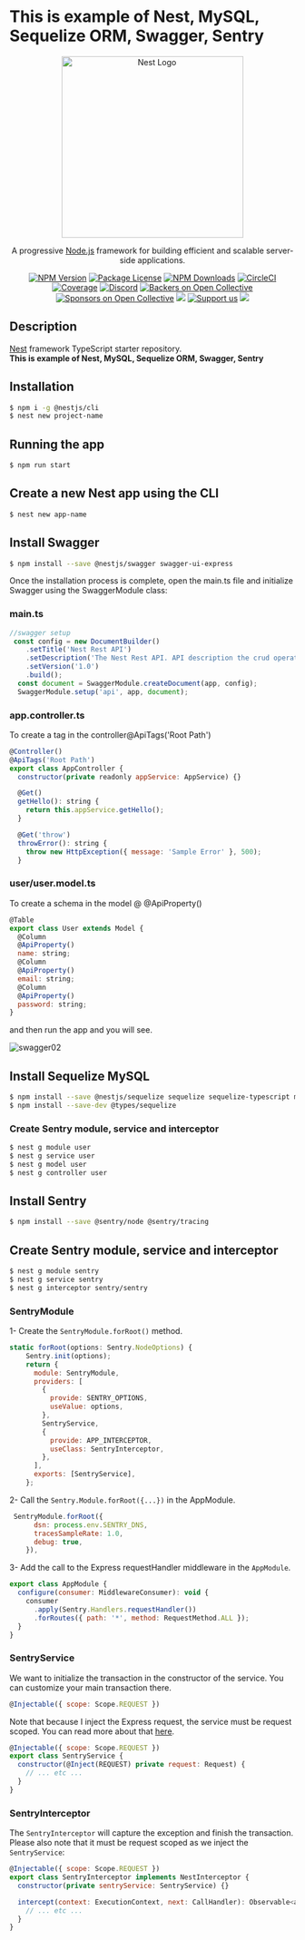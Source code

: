 # This is example of Nest, MySQL, Sequelize ORM, Swagger, Sentry
<p align="center">
  <a href="http://nestjs.com/" target="blank"><img src="https://nestjs.com/img/logo_text.svg" width="320" alt="Nest Logo" /></a>
</p>

[circleci-image]: https://img.shields.io/circleci/build/github/nestjs/nest/master?token=abc123def456
[circleci-url]: https://circleci.com/gh/nestjs/nest

  <p align="center">A progressive <a href="http://nodejs.org" target="_blank">Node.js</a> framework for building efficient and scalable server-side applications.</p>
    <p align="center">
<a href="https://www.npmjs.com/~nestjscore" target="_blank"><img src="https://img.shields.io/npm/v/@nestjs/core.svg" alt="NPM Version" /></a>
<a href="https://www.npmjs.com/~nestjscore" target="_blank"><img src="https://img.shields.io/npm/l/@nestjs/core.svg" alt="Package License" /></a>
<a href="https://www.npmjs.com/~nestjscore" target="_blank"><img src="https://img.shields.io/npm/dm/@nestjs/common.svg" alt="NPM Downloads" /></a>
<a href="https://circleci.com/gh/nestjs/nest" target="_blank"><img src="https://img.shields.io/circleci/build/github/nestjs/nest/master" alt="CircleCI" /></a>
<a href="https://coveralls.io/github/nestjs/nest?branch=master" target="_blank"><img src="https://coveralls.io/repos/github/nestjs/nest/badge.svg?branch=master#9" alt="Coverage" /></a>
<a href="https://discord.gg/G7Qnnhy" target="_blank"><img src="https://img.shields.io/badge/discord-online-brightgreen.svg" alt="Discord"/></a>
<a href="https://opencollective.com/nest#backer" target="_blank"><img src="https://opencollective.com/nest/backers/badge.svg" alt="Backers on Open Collective" /></a>
<a href="https://opencollective.com/nest#sponsor" target="_blank"><img src="https://opencollective.com/nest/sponsors/badge.svg" alt="Sponsors on Open Collective" /></a>
  <a href="https://paypal.me/kamilmysliwiec" target="_blank"><img src="https://img.shields.io/badge/Donate-PayPal-ff3f59.svg"/></a>
    <a href="https://opencollective.com/nest#sponsor"  target="_blank"><img src="https://img.shields.io/badge/Support%20us-Open%20Collective-41B883.svg" alt="Support us"></a>
  <a href="https://twitter.com/nestframework" target="_blank"><img src="https://img.shields.io/twitter/follow/nestframework.svg?style=social&label=Follow"></a>
</p>
  <!--[![Backers on Open Collective](https://opencollective.com/nest/backers/badge.svg)](https://opencollective.com/nest#backer)
  [![Sponsors on Open Collective](https://opencollective.com/nest/sponsors/badge.svg)](https://opencollective.com/nest#sponsor)-->

## Description

[Nest](https://github.com/nestjs/nest) framework TypeScript starter repository.
</br>**This is example of Nest, MySQL, Sequelize ORM, Swagger, Sentry**  

## Installation

```bash
$ npm i -g @nestjs/cli
$ nest new project-name

```

## Running the app

```bash
$ npm run start
```

## Create a new Nest app using the CLI

```bash
$ nest new app-name
```

## Install Swagger

```bash
$ npm install --save @nestjs/swagger swagger-ui-express
```
Once the installation process is complete, open the main.ts file and initialize Swagger using the SwaggerModule class:

### main.ts
```javascript
//swagger setup
 const config = new DocumentBuilder()
    .setTitle('Nest Rest API')
    .setDescription('The Nest Rest API. API description the crud operation for user models' )
    .setVersion('1.0')
    .build();
  const document = SwaggerModule.createDocument(app, config);
  SwaggerModule.setup('api', app, document);
```


### app.controller.ts
To create a tag in the controller@ApiTags('Root Path')

```javascript
@Controller()
@ApiTags('Root Path')
export class AppController {
  constructor(private readonly appService: AppService) {}

  @Get()
  getHello(): string {
    return this.appService.getHello();
  }

  @Get('throw')
  throwError(): string {
    throw new HttpException({ message: 'Sample Error' }, 500);
  }
```

### user/user.model.ts
To create a schema in the model @  @ApiProperty()
```javascript
@Table
export class User extends Model {
  @Column
  @ApiProperty()
  name: string;
  @Column
  @ApiProperty()
  email: string;
  @Column
  @ApiProperty()
  password: string;
}
```
and then run the app and you will see.</br>

![swagger02](https://user-images.githubusercontent.com/29441880/136858370-d2b5f09d-fcbb-4c08-9a50-9780e3da9d59.PNG)

## Install Sequelize MySQL

```bash
$ npm install --save @nestjs/sequelize sequelize sequelize-typescript mysql2
$ npm install --save-dev @types/sequelize
```
### Create Sentry module, service and interceptor
```bash
$ nest g module user
$ nest g service user
$ nest g model user
$ nest g controller user
```

## Install Sentry

```bash
$ npm install --save @sentry/node @sentry/tracing
```

## Create Sentry module, service and interceptor

```bash
$ nest g module sentry
$ nest g service sentry
$ nest g interceptor sentry/sentry
```

### SentryModule

1- Create the `SentryModule.forRoot()` method.
```javascript
static forRoot(options: Sentry.NodeOptions) {
    Sentry.init(options);
    return {
      module: SentryModule,
      providers: [
        {
          provide: SENTRY_OPTIONS,
          useValue: options,
        },
        SentryService,
        {
          provide: APP_INTERCEPTOR,
          useClass: SentryInterceptor,
        },
      ],
      exports: [SentryService],
    };

```
2- Call the `Sentry.Module.forRoot({...})` in the AppModule.
```javascript
 SentryModule.forRoot({
      dsn: process.env.SENTRY_DNS,
      tracesSampleRate: 1.0,
      debug: true,
    }),
```
3- Add the call to the Express requestHandler middleware in the `AppModule`.

```javascript
export class AppModule {
  configure(consumer: MiddlewareConsumer): void {
    consumer
      .apply(Sentry.Handlers.requestHandler())
      .forRoutes({ path: '*', method: RequestMethod.ALL });
  }
}
```

### SentryService

We want to initialize the transaction in the constructor of the service. You can
customize your main transaction there.

```javascript
@Injectable({ scope: Scope.REQUEST })
```

Note that because I inject the Express request, the service must be request scoped. You
can read more about that [here](https://docs.nestjs.com/fundamentals/injection-scopes#request-provider).

```javascript
@Injectable({ scope: Scope.REQUEST })
export class SentryService {
  constructor(@Inject(REQUEST) private request: Request) {
    // ... etc ...
  }
}
```

### SentryInterceptor

The `SentryInterceptor` will capture the exception and finish the transaction. Please also
note that it must be request scoped as we inject the `SentryService`:

```javascript
@Injectable({ scope: Scope.REQUEST })
export class SentryInterceptor implements NestInterceptor {
  constructor(private sentryService: SentryService) {}

  intercept(context: ExecutionContext, next: CallHandler): Observable<any> {
    // ... etc ...
  }
}
```


